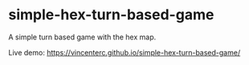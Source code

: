 # simple-hex-turn-based-game

A simple turn based game with the hex map.

Live demo: https://vincenterc.github.io/simple-hex-turn-based-game/
